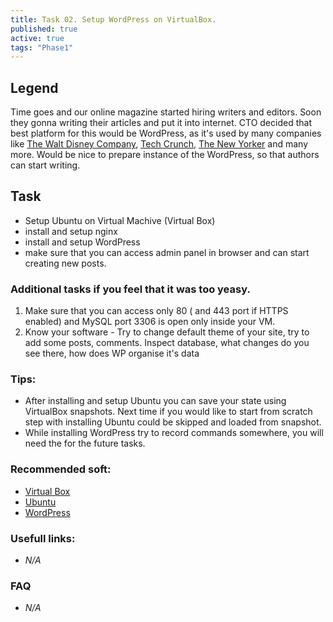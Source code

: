 ```yaml
---
title: Task 02. Setup WordPress on VirtualBox.
published: true
active: true
tags: "Phase1"
---
```


## Legend

Time goes and our online magazine started hiring writers and editors. Soon they gonna  writing their articles and put it into internet. CTO decided that best platform for this would be WordPress, as it's used by many companies like [The Walt Disney Company](https://thewaltdisneycompany.com/), [Tech Crunch](http://www.techcrunch.com/), [The New Yorker](http://www.newyorker.com/) and many more. Would be nice to prepare instance of the WordPress, so that authors can start writing.

## Task

* Setup Ubuntu on Virtual Machive (Virtual Box)
* install and setup nginx
* install and setup WordPress
* make sure that you can access admin panel in browser and can start creating new posts.

### Additional tasks if you feel that it was too yeasy.
1. Make sure that you can access only 80 ( and 443 port if HTTPS enabled) and MySQL port 3306 is open only inside your VM.
2. Know your software - Try to change default theme of your site, try to add some posts, comments. Inspect database, what changes do you see there, how does WP organise it's data

### Tips:

* After installing and setup Ubuntu you can save your state using VirtualBox snapshots. Next time if you would like to start from scratch step with installing Ubuntu could be skipped and loaded from snapshot.
* While installing WordPress try to record commands somewhere, you will need the for the future tasks.

### Recommended soft:

* [Virtual Box](https://www.virtualbox.org/wiki/Downloads)
* [Ubuntu](https://releases.ubuntu.com/20.04/ubuntu-20.04.2-live-server-amd64.iso)
* [WordPress](https://wordpress.org/download/)

### Usefull links:

* *N/A*

### FAQ

* *N/A*
